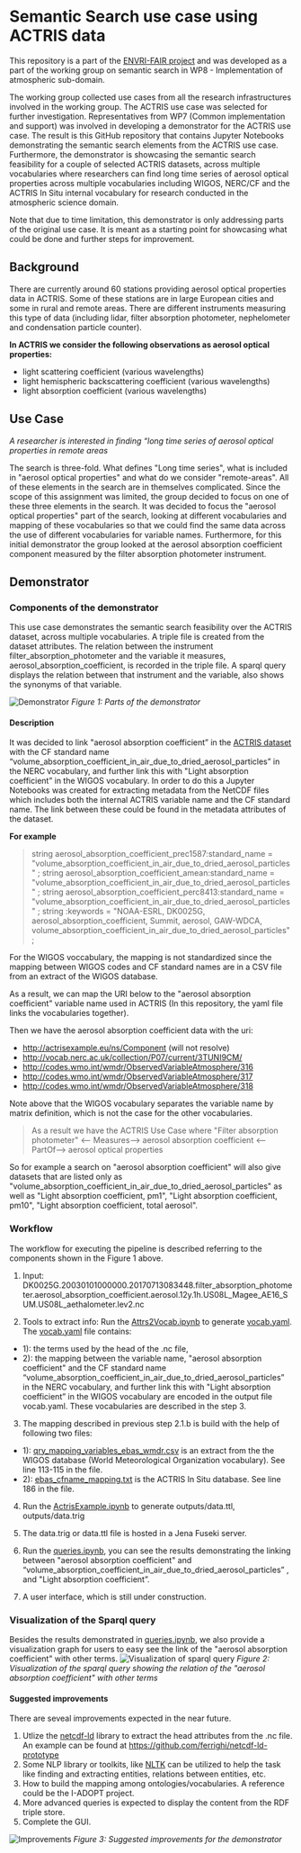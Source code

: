 # Semantic Search use case using ACTRIS data

This repository is a part of the [ENVRI-FAIR project](https://envri.eu/home-envri-fair/) and was developed as a part of the working group on semantic search in WP8 - Implementation of atmospheric sub-domain.

The working group collected use cases from all the research infrastructures involved in the working group. The ACTRIS use case was selected for further investigation. Representatives from WP7 (Common implementation and support) was involved in developing a demonstrator for the ACTRIS use case. The result is this GitHub repository that contains Jupyter Notebooks demonstrating the semantic search elements from the ACTRIS use case.
Furthermore, the demonstrator is showcasing the semantic search feasibility for a couple of selected ACTRIS datasets, across multiple vocabularies where researchers can find long time series of aerosol optical properties across multiple vocabularies including WIGOS, NERC/CF and the ACTRIS In Situ internal vocabulary for research conducted in the atmospheric science domain.

Note that due to time limitation, this demonstrator is only addressing parts of the original use case. It is meant as a starting point for showcasing what could be done and further steps for improvement.

## Background

There are currently around 60 stations providing aerosol optical properties data in ACTRIS. Some of these stations are in large European cities and some in rural and remote areas. 
There are different instruments measuring this type of data (including lidar, filter absorption photometer, nephelometer and condensation particle counter). 

**In ACTRIS we consider the following observations as aerosol optical properties:**
* light scattering coefficient (various wavelengths) 
* light hemispheric backscattering coefficient (various wavelengths) 
* light absorption coefficient (various wavelengths) 

## Use Case

*A researcher is interested in finding “long time series of aerosol optical properties in remote areas*
 
The search is three-fold. What defines "Long time series", what is included in "aerosol optical properties" and what do we consider "remote-areas". All of these elements in the search are in themselves complicated. 
Since the scope of this assignment was limited, the group decided to focus on one of these three elements in the search. It was decided to focus the "aerosol optical properties" part of the search, looking at different vocabularies and mapping of these vocabularies so that we could find the same data across the use of different vocabularies for variable names. Furthermore, for this initial demonstrator the group looked at the aerosol absorption coefficient component measured by the filter absorption photometer instrument.

## Demonstrator

### Components of the demonstrator

This use case demonstrates the semantic search feasibility over the ACTRIS dataset, across multiple vocabularies. A triple file is created from the dataset attributes. The relation between the instrument filter_absorption_photometer and the variable it measures, aerosol_absorption_coefficient, is recorded in the triple file. A sparql query displays the relation between that instrument and the variable, also shows the synonyms of that variable.

![Demonstrator](https://folk.nilu.no/~richard/envri-fair/demonstrator.png)
*Figure 1: Parts of the demonstrator*

#### Description

It was decided to link "aerosol absorption coefficient” in the [ACTRIS dataset](https://github.com/xiaofengleo/actris/blob/master/DK0025G.20030101000000.20170713083448.filter_absorption_photometer.aerosol_absorption_coefficient.aerosol.12y.1h.US08L_Magee_AE16_SUM.US08L_aethalometer.lev2.nc) with the CF standard name “volume_absorption_coefficient_in_air_due_to_dried_aerosol_particles” in the NERC vocabulary, and further link this with "Light absorption coefficient” in the WIGOS vocabulary. In order to do this a Jupyter Notebooks was created for extracting metadata from the NetCDF files which includes both the internal ACTRIS variable name and the CF standard name. The link between these could be found in the metadata attributes of the dataset. 

**For example**
> string aerosol_absorption_coefficient_prec1587:standard_name = "volume_absorption_coefficient_in_air_due_to_dried_aerosol_particles" ;
> string aerosol_absorption_coefficient_amean:standard_name = "volume_absorption_coefficient_in_air_due_to_dried_aerosol_particles" ;
> string aerosol_absorption_coefficient_perc8413:standard_name = "volume_absorption_coefficient_in_air_due_to_dried_aerosol_particles" ;
> string :keywords = "NOAA-ESRL, DK0025G, aerosol_absorption_coefficient, Summit, aerosol, GAW-WDCA, volume_absorption_coefficient_in_air_due_to_dried_aerosol_particles" ;

For the WIGOS voccabulary, the mapping is not standardized since the mapping between WIGOS codes and CF standard names are in a CSV file from an extract of the WIGOS database. 

As a result, we can map the URI below to the "aerosol absorption coefficient" variable name used in ACTRIS (In this repository, the yaml file links the vocabularies together).

Then we have the aerosol absorption coefficient data with the uri:
* http://actrisexample.eu/ns/Component (will not resolve)
* http://vocab.nerc.ac.uk/collection/P07/current/3TUNI9CM/
* http://codes.wmo.int/wmdr/ObservedVariableAtmosphere/316
* http://codes.wmo.int/wmdr/ObservedVariableAtmosphere/317
* http://codes.wmo.int/wmdr/ObservedVariableAtmosphere/318

Note above that the WIGOS vocabulary separates the variable name by matrix definition, which is not the case for the other vocabularies.

> As a result we have the ACTRIS Use Case where "Filter absorption photometer" <-- Measures--> aerosol absorption coefficient <--PartOf--> aerosol optical properties

So for example a search on "aerosol absorption coefficient" will also give datasets that are listed only as "volume_absorption_coefficient_in_air_due_to_dried_aerosol_particles" as well as "Light absorption coefficient, pm1",  "Light absorption coefficient, pm10",  "Light absorption coefficient, total aerosol".
### Workflow
The workflow for executing the pipeline is described referring to the components shown in the Figure 1 above.
1. Input: DK0025G.20030101000000.20170713083448.filter_absorption_photometer.aerosol_absorption_coefficient.aerosol.12y.1h.US08L_Magee_AE16_SUM.US08L_aethalometer.lev2.nc

2. Tools to extract info:
Run the [Attrs2Vocab.ipynb](https://github.com/xiaofengleo/actris/blob/master/Attrs2Vocab.ipynb) to generate [vocab.yaml](https://github.com/xiaofengleo/actris/blob/master/vocab.yaml).
The [vocab.yaml](https://github.com/xiaofengleo/actris/blob/master/vocab.yaml) file contains:
*  1): the terms used by the head of the .nc file, 
*  2): the mapping between the variable name, "aerosol absorption coefficient" and the CF standard name “volume_absorption_coefficient_in_air_due_to_dried_aerosol_particles” in the NERC vocabulary, and further link this with "Light absorption coefficient” in the WIGOS vocabulary are encoded in the output file vocab.yaml.
 These vocabularies are described in the step 3.

3. The mapping described in previous step 2.1.b is build with the help of following two files:
* 1): [qry_mapping_variables_ebas_wmdr.csv](https://github.com/xiaofengleo/actris/blob/master/qry_mapping_variables_ebas_wmdr.csv) is an extract from the the WIGOS database (World Meteorological Organization vocabulary). See line 113-115 in the file.
* 2): [ebas_cfname_mapping.txt](https://github.com/xiaofengleo/actris/blob/master/ebas_cfname_mapping.txt) is the ACTRIS In Situ database. See line 186 in the file.

4. Run the [ActrisExample.ipynb](https://github.com/xiaofengleo/actris/blob/master/ActrisExample.ipynb) to generate outputs/data.ttl, outputs/data.trig

5. The data.trig or data.ttl file is hosted in a Jena Fuseki server. 

6. Run the [queries.ipynb](https://github.com/xiaofengleo/actris/blob/master/queries.ipynb), you can see the results demonstrating the linking between "aerosol absorption coefficient" and  “volume_absorption_coefficient_in_air_due_to_dried_aerosol_particles” , and "Light absorption coefficient”.

7. A user interface, which is still under construction.


### Visualization of the Sparql query
Besides the results demonstrated in [queries.ipynb](https://github.com/xiaofengleo/actris/blob/master/queries.ipynb), we also provide a visualization graph for users to easy see the link of the "aerosol absorption coefficient" with other terms.
![Visualization of sparql query](https://folk.nilu.no/~richard/envri-fair/query-results.png)
*Figure 2: Visualization of the sparql query showing the relation of the "aerosol absorption coefficient" with other terms*

#### Suggested improvements
There are seveal improvements expected in the near future.
1. Utlize the [netcdf-ld](https://github.com/binary-array-ld/bald) library to extract the head attributes from the .nc file. An example can be found at https://github.com/ferrighi/netcdf-ld-prototype
2. Some NLP library or toolkits, like [NLTK](https://www.nltk.org) can be utilized to help the task like finding and extracting entities, relations between entities, etc.
3. How to build the mapping among ontologies/vocabularies. A reference could be the I-ADOPT project.
4. More advanced queries is expected to display the content from the RDF triple store.
5. Complete the GUI.

![Improvements](https://folk.nilu.no/~richard/envri-fair/improvements.png)
*Figure 3: Suggested improvements for the demonstrator*
